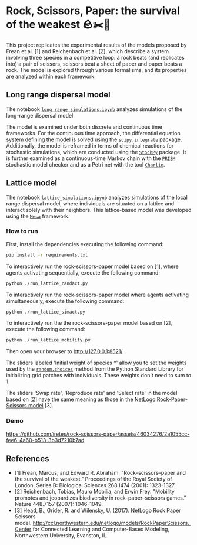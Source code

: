 # Rock, Scissors, Paper: the survival of the weakest 🪨✂️📄

This project replicates the experimental results of the models proposed by Frean et al. [1] and Reichenbach et al. [2], which describe a system involving three species in a competitive loop: a rock beats (and replicates into) a pair of scissors, scissors beat a sheet of paper and paper beats a rock. The model is explored through various formalisms, and its properties are analyzed within each framework.

## Long range dispersal model

The notebook [`long_range_simulations.ipynb`](./notebooks/long_range_simulations.ipynb) analyzes simulations of the long-range dispersal model.

The model is examined under both discrete and continuous time frameworks. For the continuous time approach, the differential equation system defining the model is solved using the [`scipy.integrate`](https://docs.scipy.org/doc/scipy/reference/integrate.html#module-scipy.integrate) package. Additionally, the model is reframed in terms of chemical reactions for stochastic simulations, which are conducted using the [`StochPy`](https://stochpy.sourceforge.net) package. It is further examined as a continuous-time Markov chain with the [`PRISM`](https://www.prismmodelchecker.org) stochastic model checker and as a Petri net with the tool [`Charlie`](https://www-dssz.informatik.tu-cottbus.de/DSSZ/Software/Charlie).

## Lattice model

The notebook [`lattice_simulations.ipynb`](./notebooks/lattice_simulations.ipynb) analyzes simulations of the local range dispersal model, where individuals are situated on a lattice and interact solely with their neighbors. This lattice-based model was developed using the [`Mesa`](https://mesa.readthedocs.io/en/stable/) framework.

### How to run

First, install the dependencies executing the following command:

```bash
pip install -r requirements.txt
```

To interactively run the rock-scissors-paper model based on [1], where agents activating sequentially, execute the following command:

```bash
python ./run_lattice_randact.py
```

To interactively run the rock-scissors-paper model where agents activating simultaneously, execute the following command:

```bash
python ./run_lattice_simact.py
```

To interactively run the the rock-scissors-paper model based on [2], execute the following command:

```bash
python ./run_lattice_mobility.py
```

Then open your browser to http://127.0.0.1:8521/.

The sliders labeled 'Initial weight of species *' allow you to set the weights used by the [`random.choices`](https://docs.python.org/3/library/random.html#random.choices) method from the Python Standard Library for initializing grid patches with individuals. These weights don't need to sum to 1.

The sliders 'Swap rate', 'Reproduce rate' and 'Select rate' in the model based on [2] have the same meaning as those in the [NetLogo Rock-Paper-Scissors model](https://ccl.northwestern.edu/netlogo/models/RockPaperScissors) [3].

### Demo

https://github.com/iretes/rock-scissors-paper/assets/46034276/2a1055cc-fee6-4a60-b513-3b3d7210b7ad

## References
- [1] Frean, Marcus, and Edward R. Abraham. "Rock–scissors–paper and the survival of the weakest." Proceedings of the Royal Society of London. Series B: Biological Sciences 268.1474 (2001): 1323-1327.
- [2] Reichenbach, Tobias, Mauro Mobilia, and Erwin Frey. "Mobility promotes and jeopardizes biodiversity in rock–paper–scissors games." Nature 448.7157 (2007): 1046-1049.
- [3] Head, B., Grider, R. and Wilensky, U. (2017). NetLogo Rock Paper Scissors model. http://ccl.northwestern.edu/netlogo/models/RockPaperScissors. Center for Connected Learning and Computer-Based Modeling, Northwestern University, Evanston, IL.
